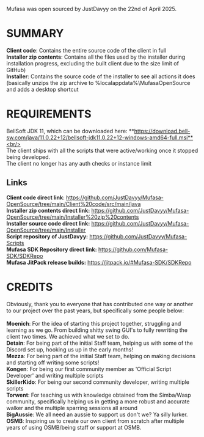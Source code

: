 Mufasa was open sourced by JustDavyy on the 22nd of April 2025.

# SUMMARY

**Client code**: Contains the entire source code of the client in full<br/>
**Installer zip contents**: Contains all the files used by the installer during installation progress, excluding the built client due to the size limit of GitHub)<br/>
**Installer**: Contains the source code of the installer to see all actions it does (basically unzips the zip archive to %localappdata%\MufasaOpenSource and adds a desktop shortcut<br/>
# REQUIREMENTS<br/>
BellSoft JDK 11, which can be downloaded here: **https://download.bell-sw.com/java/11.0.22+12/bellsoft-jdk11.0.22+12-windows-amd64-full.msi**<br/>
<br/>
The client ships with all the scripts that were active/working once it stopped being developed.<br/>
The client no longer has any auth checks or instance limit<br/>
## Links
**Client code direct link**: https://github.com/JustDavyy/Mufasa-OpenSource/tree/main/Client%20code/src/main/java<br/>
**Installer zip contents direct link:** https://github.com/JustDavyy/Mufasa-OpenSource/tree/main/Installer%20zip%20contents<br/>
**Installer source code direct link:** https://github.com/JustDavyy/Mufasa-OpenSource/tree/main/Installer<br/>
**Script repository of JustDavyy:** https://github.com/JustDavyy/Mufasa-Scripts<br/>
**Mufasa SDK Repository direct link:** https://github.com/Mufasa-SDK/SDKRepo<br/>
**Mufasa JitPack release builds:** https://jitpack.io/#Mufasa-SDK/SDKRepo<br/>

# CREDITS
Obviously, thank you to everyone that has contributed one way or another to our project over the past years, but specifically some people below:<br/><br/>
**Moenich**: For the idea of starting this project together, struggling and learning as we go. From building shitty swing GUI's to fully rewriting the client two times. We achieved what we set to do. <br/>
**Detain**: For being part of the initial Staff team, helping us with some of the Discord set up, hooking us up in the early months! <br/>
**Mezza**: For being part of the initial Staff team, helping on making decisions and starting off writing some scripts!<br/>
**Kongen**: For being our first community member as 'Official Script Developer' and writing multiple scripts<br/>
**SkillerKido**: For being our second community developer, writing multiple scripts<br/>
**Torwent**: For teaching us with knowledge obtained from the Simba/Wasp community, specifically helping us in getting a more robust and accurate walker and the multiple sparring sessions all around<br/>
**BigAussie**: We all need an aussie to support us don't we? Ya silly lurker.<br/>
**OSMB**: Inspiring us to create our own client from scratch after multiple years of using OSMB/being staff or support at OSMB.<br/>
